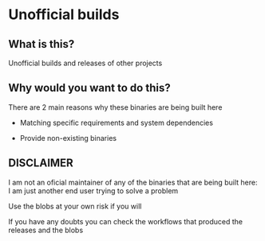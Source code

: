 # Unofficial builds

## What is this?

Unofficial builds and releases of other projects

## Why would you want to do this?

There are 2 main reasons why these binaries are being built here

- Matching specific requirements and system dependencies

- Provide non-existing binaries

## DISCLAIMER

I am not an oficial maintainer of any of the binaries that are being built here: I am just another end user trying to solve a problem

Use the blobs at your own risk if you will

If you have any doubts you can check the workflows that produced the releases and the blobs
